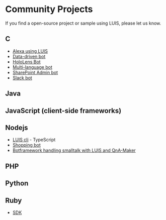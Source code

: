 # Community Projects
If you find a open-source project or sample using LUIS, please let us know.

## C
* [Alexa using LUIS](https://github.com/suneetnangia/Alexa)
* [Data-driven bot](https://github.com/ClintFrancis/Mobile3/tree/master/Projects/CognitiveServicesBot)
* [HoloLens Bot](https://github.com/ActiveNick/HoloBot)
* [Multi-language bot](https://github.com/desflan/Multi-Language-Bot)
* [SharePoint Admin bot](https://github.com/desflan/Multi-Language-Bot)
* [Slack bot](https://github.com/metsephiri/zach)

## Java

## JavaScript (client-side frameworks)

## Nodejs
* [LUIS cli](https://github.com/Telefonica/luis-cli) - TypeScript
* [Shopping bot](https://github.com/matthewshim-ms/ShoppingCartBot)
* [Botframework handling smalltalk with LUIS and QnA-Maker](https://github.com/alyssaong1/botframework-smalltalk)

## PHP

## Python

## Ruby
* [SDK](https://github.com/tachyons/luis)
